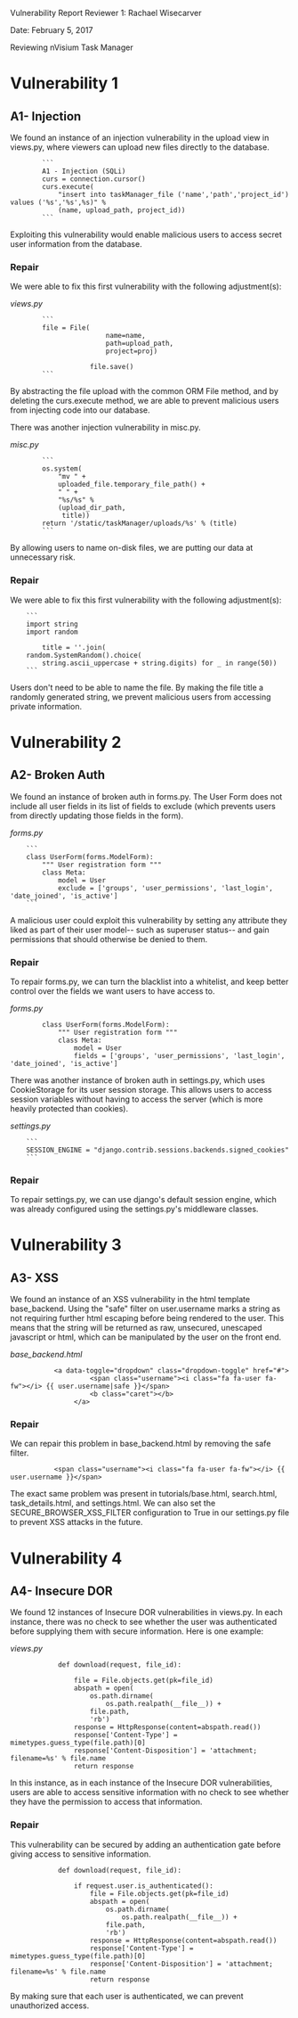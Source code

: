 Vulnerability Report
Reviewer 1: Rachael Wisecarver

Date: February 5, 2017


Reviewing nVisium Task Manager

# Vulnerability 1
## A1- Injection

We found an instance of an injection vulnerability in the upload view in views.py, where viewers can upload new files directly to the database.

            ```
            A1 - Injection (SQLi)
            curs = connection.cursor()
            curs.execute(
                "insert into taskManager_file ('name','path','project_id') values ('%s','%s',%s)" %
                (name, upload_path, project_id))
            ```

Exploiting this vulnerability would enable malicious users to access secret user information from the database.

### Repair
We were able to fix this first vulnerability with the following adjustment(s):

*views.py*

            ```
            file = File(
                            name=name,
                            path=upload_path,
                            project=proj)

                        file.save()
            ```

By abstracting the file upload with the common ORM File method, and by deleting the curs.execute method, we are able to prevent malicious users from injecting code into our database.

There was another injection vulnerability in misc.py.

*misc.py*

            ```
            os.system(
                "mv " +
                uploaded_file.temporary_file_path() +
                " " +
                "%s/%s" %
                (upload_dir_path,
                 title))
            return '/static/taskManager/uploads/%s' % (title)
            ```

By allowing users to name on-disk files, we are putting our data at unnecessary risk.

### Repair
We were able to fix this first vulnerability with the following adjustment(s):

        ```
        import string
        import random

            title = ''.join(
        random.SystemRandom().choice(
            string.ascii_uppercase + string.digits) for _ in range(50))
        ```

Users don't need to be able to name the file. By making the file title a randomly generated string, we prevent malicious users from accessing private information.



# Vulnerability 2
## A2- Broken Auth
We found an instance of broken auth in forms.py. The User Form does not include all user fields in its list of fields to exclude (which prevents users from directly updating those fields in the form).

*forms.py*

        ```
        class UserForm(forms.ModelForm):
            """ User registration form """
            class Meta:
                model = User
                exclude = ['groups', 'user_permissions', 'last_login', 'date_joined', 'is_active']
        ```

A malicious user could exploit this vulnerability by setting any attribute they liked as part of their user model-- such as superuser status-- and gain permissions that should otherwise be denied to them.

### Repair
To repair forms.py, we can turn the blacklist into a whitelist, and keep better control over the fields we want users to have access to.

*forms.py*

```
        class UserForm(forms.ModelForm):
            """ User registration form """
            class Meta:
                model = User
                fields = ['groups', 'user_permissions', 'last_login', 'date_joined', 'is_active']
```

There was another instance of broken auth in settings.py, which uses CookieStorage for its user session storage. This allows users to access session variables without having to access the server (which is more heavily protected than cookies).

*settings.py*

        ```
        SESSION_ENGINE = "django.contrib.sessions.backends.signed_cookies"
        ```


### Repair
To repair settings.py, we can use django's default session engine, which was already configured using the settings.py's middleware classes.


# Vulnerability 3
## A3- XSS

We found an instance of an XSS vulnerability in the html template base_backend. Using the "safe" filter on user.username marks a string as not requiring further html escaping before being rendered to the user. This means that the string will be returned as raw, unsecured, unescaped javascript or html, which can be manipulated by the user on the front end.

*base_backend.html*

```
           <a data-toggle="dropdown" class="dropdown-toggle" href="#">
                    <span class="username"><i class="fa fa-user fa-fw"></i> {{ user.username|safe }}</span>
                    <b class="caret"></b>
                </a>
```

### Repair
We can repair this problem in base_backend.html by removing the safe filter.

```
           <span class="username"><i class="fa fa-user fa-fw"></i> {{ user.username }}</span>
```

The exact same problem was present in tutorials/base.html, search.html, task_details.html, and settings.html. We can also set the SECURE_BROWSER_XSS_FILTER configuration to True in our settings.py file to prevent XSS attacks in the future.


# Vulnerability 4
## A4- Insecure DOR
We found 12 instances of Insecure DOR vulnerabilities in views.py. In each instance, there was no check to see whether the user was authenticated before supplying them with secure information. Here is one example:

*views.py*

```
            def download(request, file_id):

                file = File.objects.get(pk=file_id)
                abspath = open(
                    os.path.dirname(
                        os.path.realpath(__file__)) +
                    file.path,
                    'rb')
                response = HttpResponse(content=abspath.read())
                response['Content-Type'] = mimetypes.guess_type(file.path)[0]
                response['Content-Disposition'] = 'attachment; filename=%s' % file.name
                return response
```

In this instance, as in each instance of the Insecure DOR vulnerabilities, users are able to access sensitive information with no check to see whether they have the permission to access that information.

### Repair

This vulnerability can be secured by adding an authentication gate before giving access to sensitive information.

```
            def download(request, file_id):

                if request.user.is_authenticated():
                    file = File.objects.get(pk=file_id)
                    abspath = open(
                        os.path.dirname(
                            os.path.realpath(__file__)) +
                        file.path,
                        'rb')
                    response = HttpResponse(content=abspath.read())
                    response['Content-Type'] = mimetypes.guess_type(file.path)[0]
                    response['Content-Disposition'] = 'attachment; filename=%s' % file.name
                    return response
```

By making sure that each user is authenticated, we can prevent unauthorized access.

